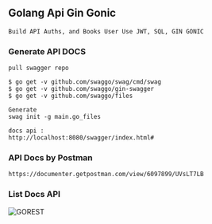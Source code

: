 ## Golang Api Gin Gonic
    Build API Auths, and Books User Use JWT, SQL, GIN GONIC

### Generate API DOCS
    pull swagger repo

    $ go get -v github.com/swaggo/swag/cmd/swag
    $ go get -v github.com/swaggo/gin-swagger
    $ go get -v github.com/swaggo/files

    Generate
    swag init -g main.go_files
    
    docs api :
    http://localhost:8080/swagger/index.html#

### API Docs by Postman
    https://documenter.getpostman.com/view/6097899/UVsLT7LB

### List Docs API
![GOREST](https://github.com/mftakhullaziz/gorest/blob/master/api_documentation/api.png)